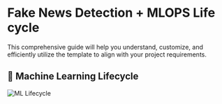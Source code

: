 # Fake News Detection + MLOPS Life cycle
This comprehensive guide will help you understand, customize, and efficiently utilize the template to align with your project requirements.

## 🧠 Machine Learning Lifecycle

![ML Lifecycle](assets/ml_lifecycle.png)
